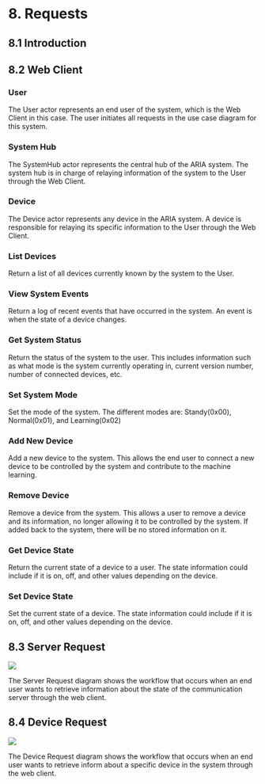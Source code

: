 # 8. Requests

## 8.1 Introduction


## 8.2 Web Client

### User

The User actor represents an end user of the system, which is the Web Client in this case. The
user initiates all requests in the use case diagram for this system.

### System Hub

The SystemHub actor represents the central hub of the ARIA system. The system hub is in charge
of relaying information of the system to the User through the Web Client.

### Device

The Device actor represents any device in the ARIA system. A device is responsible for relaying
its specific information to the User through the Web Client.

### List Devices
Return a list of all devices currently known by the system to the User.

### View System Events

Return a log of recent events that have occurred in the system. An event is when the state of
a device changes.

### Get System Status

Return the status of the system to the user. This includes information such as what mode is the
system currently operating in, current version number, number of connected devices, etc.

### Set System Mode

Set the mode of the system. The different modes are: Standy(0x00), Normal(0x01), and Learning(0x02)

### Add New Device

Add a new device to the system. This allows the end user to connect a new device to be controlled
by the system and contribute to the machine learning.

### Remove Device

Remove a device from the system. This allows a user to remove a device and its information, no 
longer allowing it to be controlled by the system. If added back to the system, there will be no
stored information on it.

### Get Device State

Return the current state of a device to a user. The state information could include if it is on,
off, and other values depending on the device.

### Set Device State

Set the current state of a device. The state information could include if it is on, off, and other
values depending on the device.


## 8.3 Server Request

![](./ServerRequest.png)

The Server Request diagram shows the workflow that occurs when an end user wants to retrieve
information about the state of the communication server through the web client.

## 8.4 Device Request

![](./DeviceRequest.png)

The Device Request diagram shows the workflow that occurs when an end user wants to retrieve 
inform about a specific device in the system through the web client. 
